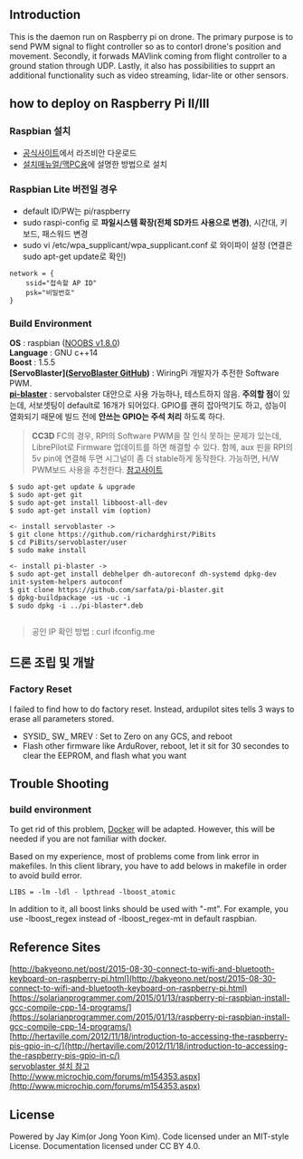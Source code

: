 ## Introduction  
  
This is the daemon run on Raspberry pi on drone. The primary purpose is to send PWM signal to flight controller so as to contorl drone's position and movement. Secondly, it forwads MAVlink coming from flight controller to a ground station through UDP. Lastly, it also has possibilities to supprt an additional functionality such as video streaming, lidar-lite or other sensors.  

## how to deploy on Raspberry Pi II/III
  
### Raspbian 설치    
  
  - [공식사이트](https://www.raspberrypi.org/downloads/raspbian/)에서 라즈비안 다운로드  
  - [설치매뉴얼/맥PC용](https://www.raspberrypi.org/documentation/installation/installing-images/mac.md)에 설명한 방법으로 설치   
 
### Raspbian Lite 버전일 경우 
  - default ID/PW는 pi/raspberry
  - sudo raspi-config 로 **파일시스템 확장(전체 SD카드 사용으로 변경)**, 시간대, 키보드, 패스워드 변경 
  - sudo vi /etc/wpa_supplicant/wpa_supplicant.conf 로 와이파이 설정  (연결은 sudo apt-get update로 확인)
  
```  
network = { 
    ssid="접속할 AP ID"
    psk="비밀번호"
}  
```  
### Build Environment  
  
**OS** : raspbian ([NOOBS v1.8.0](https://www.raspberrypi.org/downloads/noobs/))  
**Language** : GNU c++14  
**Boost** : 1.5.5  
**[ServoBlaster]([ServoBlaster GitHub](https://github.com/richardghirst/PiBits/tree/master/ServoBlaster))** : WiringPi 개발자가 추전한 Software PWM.   
**[pi-blaster](https://github.com/sarfata/pi-blaster)** : servobalster 대안으로 사용 가능하나, 테스트하지 않음. **주의할 점**이 있는데, 서보셋팅이 default로 16개가 되어있다. GPIO를 괜히 잡아먹기도 하고, 성능이 열화되기 때문에 빌드 전에 **안쓰는 GPIO는 주석 처리** 하도록 하다.  

> **CC3D** FC의 경우, RPI의 Software PWM을 잘 인식 못하는 문제가 있는데, LibrePilot로 Firmware 업데이트를 하면 해결할 수 있다. 함께, aux 핀을 RPI의 5v pin에 연결해 두면 시그널이 좀 더 stable하게 동작한다. 가능하면, H/W PWM보드 사용을 추천한다. [참고사이트](http://robotics.stackexchange.com/questions/8965/cc3d-replacing-rc-emitter-with-an-rpi)  
  

```
$ sudo apt-get update & upgrade 
$ sudo apt-get git 
$ sudo apt-get install libboost-all-dev
$ sudo apt-get install vim (option)

<- install servoblaster ->  
$ git clone https://github.com/richardghirst/PiBits 
$ cd PiBits/servoblaster/user 
$ sudo make install

<- install pi-blaster ->  
$ sudo apt-get install debhelper dh-autoreconf dh-systemd dpkg-dev init-system-helpers autoconf  
$ git clone https://github.com/sarfata/pi-blaster.git  
$ dpkg-buildpackage -us -uc -i  
$ sudo dpkg -i ../pi-blaster*.deb  
  

```  

> 공인 IP 확인 방법 : 
> curl ifconfig.me

## 드론 조립 및 개발  

### Factory Reset  

I failed to find how to do factory reset. Instead, ardupilot sites tells 3 ways to erase all parameters stored.  

- SYSID_ SW_ MREV : Set to Zero on any GCS, and reboot  
- Flash other firmware like ArduRover, reboot, let it sit for 30 secondes to clear the EEPROM, and flash what you want  


## Trouble Shooting  

### build environment  

To get rid of this problem, [Docker](https://www.docker.com/) will be adapted. However, this will be needed if you are not familiar with docker. 

Based on my experience, most of problems come from link error in makefiles. In this client library, you have to add belows in makefile in order to avoid build error. 

	LIBS = -lm -ldl - lpthread -lboost_atomic  
	
In addition to it, all boost links should be used with "-mt". For example, you use -lboost_regex instead of -lboost_regex-mt in default raspbian.
  
## Reference Sites  

[http://bakyeono.net/post/2015-08-30-connect-to-wifi-and-bluetooth-keyboard-on-raspberry-pi.html](http://bakyeono.net/post/2015-08-30-connect-to-wifi-and-bluetooth-keyboard-on-raspberry-pi.html)  
[https://solarianprogrammer.com/2015/01/13/raspberry-pi-raspbian-install-gcc-compile-cpp-14-programs/](https://solarianprogrammer.com/2015/01/13/raspberry-pi-raspbian-install-gcc-compile-cpp-14-programs/)  
[http://hertaville.com/2012/11/18/introduction-to-accessing-the-raspberry-pis-gpio-in-c/](http://hertaville.com/2012/11/18/introduction-to-accessing-the-raspberry-pis-gpio-in-c/)  
[servoblaster 설치 참고](http://cosmosjs.blog.me/220665844005)  
[http://www.microchip.com/forums/m154353.aspx](http://www.microchip.com/forums/m154353.aspx)


## License   
Powered by Jay Kim(or Jong Yoon Kim). Code licensed under an MIT-style License. Documentation licensed under CC BY 4.0.
